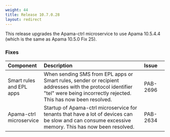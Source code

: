 ```yaml
---
weight: 44
title: Release 10.7.0.28
layout: redirect
---
```


This release upgrades the Apama-ctrl microservice to use Apama 10.5.4.4 (which is the same as Apama 10.5.0 Fix 25).

### Fixes

<table>
<colgroup>
    <col style="width: 15%;">
    <col style="width: 70%;">
    <col style="width: 15%;">
</colgroup>
<thead>
<tr>
<th style="text-align:left">Component</th>
<th style="text-align:left">Description</th>
<th style="text-align:left">Issue</th>
</tr>
</thead>
<tbody> 

<tr>
<td style="text-align:left">Smart rules and EPL apps</td>
<td style="text-align:left">When sending SMS from EPL apps or Smart rules, sender or recipient addresses with the protocol identifier "tel" were being incorrectly rejected. This has now been resolved.</td>
<td style="text-align:left">PAB-2696</td>
</tr>
<tr>
<td style="text-align:left">Apama-ctrl microservice</td>
<td style="text-align:left">Startup of Apama-ctrl microservice for tenants that have a lot of devices can be slow and can consume excessive memory. This has now been resolved.</td>
<td style="text-align:left">PAB-2634</td>
</tr>
</tbody>
</table>






